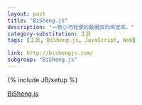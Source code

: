 ```yaml
---
layout: post
title: "BiSheng.js"
description: "一款小巧轻便的数据双向绑定库。"
category-substitution: 工具
tags: [工具, BiSheng.js, JavaScript, Web]

link: http://bishengjs.com/
subgroup: "BiSheng.js"
---
```

{% include JB/setup %}

[BiSheng.js](http://bishengjs.com/)